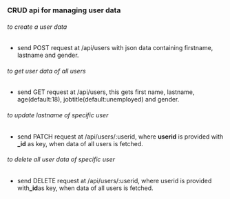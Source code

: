 ### CRUD api for managing user data

###### to create a user data

- send POST request at /api/users with json data containing firstname, lastname and gender.

###### to get user data of all users

- send GET request at /api/users, this gets first name, lastname, age(default:18), jobtitle(default:unemployed) and gender.

###### to update lastname of specific user

- send PATCH request at /api/users/:userid, where <b>userid</b> is provided with <b>\_id</b> as key, when data of all users is fetched.

###### to delete all user data of specific user

- send DELETE request at /api/users/:userid, where userid is provided with<b>\_id</b>as key, when data of all users is fetched.
